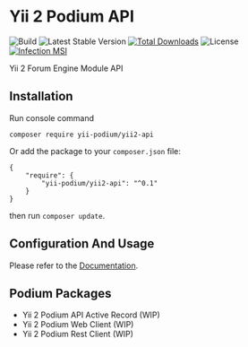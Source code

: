 # Yii 2 Podium API

![Build](https://github.com/yii-podium/yii2-api/workflows/Tests/badge.svg)
![Latest Stable Version](https://img.shields.io/packagist/v/yii-podium/yii2-api.svg)
[![Total Downloads](https://img.shields.io/packagist/dt/yii-podium/yii2-api.svg)](https://packagist.org/packages/yii-podium/yii2-api)
![License](https://img.shields.io/packagist/l/yii-podium/yii2-api.svg)
[![Infection MSI](https://badge.stryker-mutator.io/github.com/yii-podium/yii2-api/master)](https://infection.github.io)

Yii 2 Forum Engine Module API

## Installation

Run console command

```
composer require yii-podium/yii2-api
```

Or add the package to your `composer.json` file:

```
{
    "require": {
        "yii-podium/yii2-api": "^0.1"
    }
}
```

then run `composer update`.

## Configuration And Usage

Please refer to the [Documentation](https://github.com/yii-podium/yii2-api/blob/master/docs/).

## Podium Packages

- Yii 2 Podium API Active Record (WIP)
- Yii 2 Podium Web Client (WIP)
- Yii 2 Podium Rest Client (WIP)

